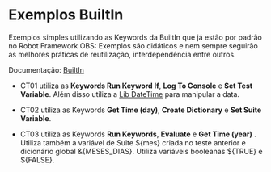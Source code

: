 # Exemplos BuiltIn

Exemplos simples utilizando as Keywords da BuiltIn que já estão por padrão no Robot Framework
OBS: Exemplos são didáticos e nem sempre seguirão as melhores práticas de reutilização, interdependência entre outros.

Documentação: [BuiltIn](https://robotframework.org/robotframework/latest/libraries/BuiltIn.html)

- CT01 utiliza as **Keywords Run Keyword If**, **Log To Console** e **Set Test Variable**. Além disso utiliza a [Lib DateTime](https://robotframework.org/robotframework/latest/libraries/DateTime.html) para manipular a data.

- CT02 utiliza as Keywords **Get Time (day)**, **Create Dictionary** e **Set Suite Variable**.

- CT03 utiliza as Keywords **Run Keywords**, **Evaluate** e **Get Time (year)** . Utiliza também a variável de Suite ${mes} criada no teste anterior e dicionário global &{MESES_DIAS}. Utiliza variáveis booleanas ${TRUE} e ${FALSE}.
